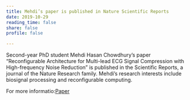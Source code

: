 ```yaml
---
title: Mehdi’s paper is published in Nature Scientific Reports
date: 2019-10-29
reading_time: false
share: false
profile: false

---
```


<!--more-->

Second-year PhD student Mehdi Hasan Chowdhury’s paper “Reconfigurable Architecture for Multi-lead ECG Signal Compression with High-frequency Noise Reduction” is published in the Scientific Reports, a journal of the Nature Research family. Mehdi’s research interests include biosignal processing and reconfigurable computing.

For more informatio:[Paper](https://www.nature.com/articles/s41598-019-53460-3)